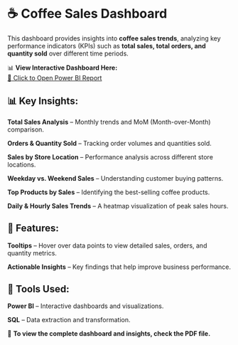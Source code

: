 # ☕ Coffee Sales Dashboard  

This dashboard provides insights into **coffee sales trends**, analyzing key performance indicators (KPIs) such as **total sales, total orders, and quantity sold** over different time periods.  

📊 **View Interactive Dashboard Here:**  
[🔗 Click to Open Power BI Report](https://app.powerbi.com/view?r=eyJrIjoiZjZmNThlYTgtY2MwYi00YTEyLTk5ZGYtOTJkMzYyZDA4MDA2IiwidCI6IjcxM2MyZWExLWVmOWItNDVkMC1iODk4LTM2ZTc5MDRlN2M3MyJ9)  

## 📊 Key Insights:

**Total Sales Analysis** – Monthly trends and MoM (Month-over-Month) comparison.

**Orders & Quantity Sold** – Tracking order volumes and quantities sold.

**Sales by Store Location** – Performance analysis across different store locations.

**Weekday vs. Weekend Sales** – Understanding customer buying patterns.

**Top Products by Sales** – Identifying the best-selling coffee products.

**Daily & Hourly Sales Trends** – A heatmap visualization of peak sales hours.


## 🎯 Features:

**Tooltips** – Hover over data points to view detailed sales, orders, and quantity metrics.

**Actionable Insights** – Key findings that help improve business performance.

## 🔧 Tools Used:

**Power BI** – Interactive dashboards and visualizations.

**SQL** – Data extraction and transformation.


📂 **To view the complete dashboard and insights, check the PDF file.**  
